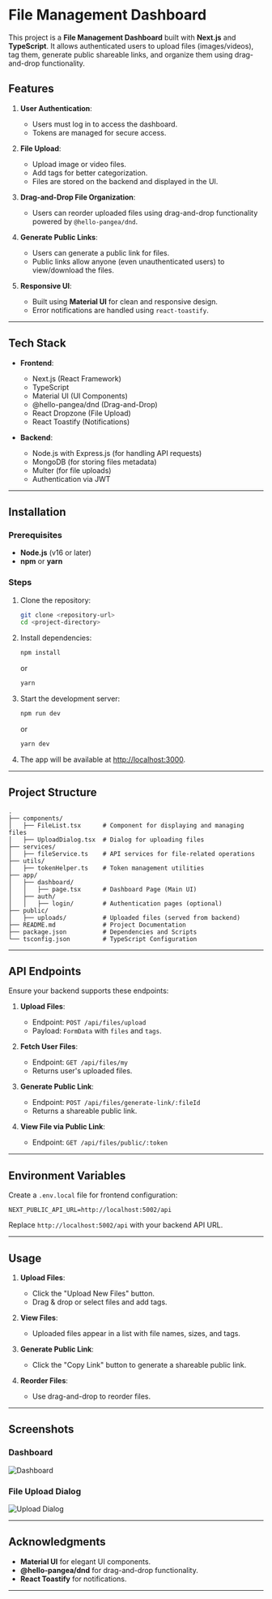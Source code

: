 
# File Management Dashboard

This project is a **File Management Dashboard** built with **Next.js** and **TypeScript**. It allows authenticated users to upload files (images/videos), tag them, generate public shareable links, and organize them using drag-and-drop functionality.

## Features

1. **User Authentication**:
    - Users must log in to access the dashboard.
    - Tokens are managed for secure access.

2. **File Upload**:
    - Upload image or video files.
    - Add tags for better categorization.
    - Files are stored on the backend and displayed in the UI.

3. **Drag-and-Drop File Organization**:
    - Users can reorder uploaded files using drag-and-drop functionality powered by `@hello-pangea/dnd`.

4. **Generate Public Links**:
    - Users can generate a public link for files.
    - Public links allow anyone (even unauthenticated users) to view/download the files.

5. **Responsive UI**:
    - Built using **Material UI** for clean and responsive design.
    - Error notifications are handled using `react-toastify`.

---

## Tech Stack

- **Frontend**:
    - Next.js (React Framework)
    - TypeScript
    - Material UI (UI Components)
    - @hello-pangea/dnd (Drag-and-Drop)
    - React Dropzone (File Upload)
    - React Toastify (Notifications)

- **Backend**:
    - Node.js with Express.js (for handling API requests)
    - MongoDB (for storing files metadata)
    - Multer (for file uploads)
    - Authentication via JWT

---

## Installation

### Prerequisites

- **Node.js** (v16 or later)
- **npm** or **yarn**

### Steps

1. Clone the repository:

   ```bash
   git clone <repository-url>
   cd <project-directory>
   ```

2. Install dependencies:

   ```bash
   npm install
   ```
   or
   ```bash
   yarn
   ```

3. Start the development server:

   ```bash
   npm run dev
   ```
   or
   ```bash
   yarn dev
   ```

4. The app will be available at [http://localhost:3000](http://localhost:3000).

---

## Project Structure

```
.
├── components/
│   ├── FileList.tsx      # Component for displaying and managing files
│   ├── UploadDialog.tsx  # Dialog for uploading files
├── services/
│   ├── fileService.ts    # API services for file-related operations
├── utils/
│   ├── tokenHelper.ts    # Token management utilities
├── app/
│   ├── dashboard/
│   │   ├── page.tsx      # Dashboard Page (Main UI)
│   ├── auth/
│   │   ├── login/        # Authentication pages (optional)
├── public/
│   ├── uploads/          # Uploaded files (served from backend)
├── README.md             # Project Documentation
├── package.json          # Dependencies and Scripts
└── tsconfig.json         # TypeScript Configuration
```

---

## API Endpoints

Ensure your backend supports these endpoints:

1. **Upload Files**:
    - Endpoint: `POST /api/files/upload`
    - Payload: `FormData` with `files` and `tags`.

2. **Fetch User Files**:
    - Endpoint: `GET /api/files/my`
    - Returns user's uploaded files.

3. **Generate Public Link**:
    - Endpoint: `POST /api/files/generate-link/:fileId`
    - Returns a shareable public link.

4. **View File via Public Link**:
    - Endpoint: `GET /api/files/public/:token`

---

## Environment Variables

Create a `.env.local` file for frontend configuration:

```
NEXT_PUBLIC_API_URL=http://localhost:5002/api
```

Replace `http://localhost:5002/api` with your backend API URL.

---

## Usage

1. **Upload Files**:
    - Click the "Upload New Files" button.
    - Drag & drop or select files and add tags.

2. **View Files**:
    - Uploaded files appear in a list with file names, sizes, and tags.

3. **Generate Public Link**:
    - Click the "Copy Link" button to generate a shareable public link.

4. **Reorder Files**:
    - Use drag-and-drop to reorder files.

---

## Screenshots

### Dashboard
![Dashboard](https://via.placeholder.com/800x400?text=Dashboard+View)

### File Upload Dialog
![Upload Dialog](https://via.placeholder.com/800x400?text=Upload+Dialog)

---

## Acknowledgments

- **Material UI** for elegant UI components.
- **@hello-pangea/dnd** for drag-and-drop functionality.
- **React Toastify** for notifications.

---
